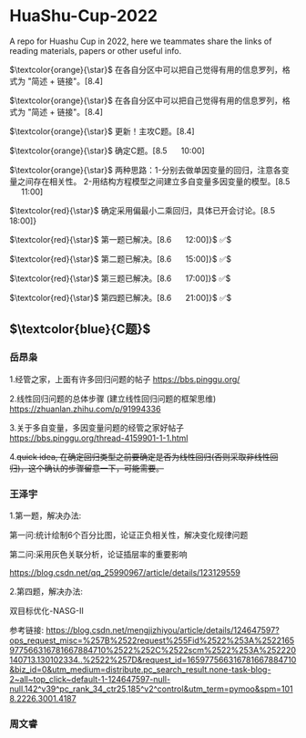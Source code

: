 # HuaShu-Cup-2022
A repo for Huashu Cup in 2022, here we teammates share the links of reading materials, papers or other useful info.

$\textcolor{orange}{\star}$ 在各自分区中可以把自己觉得有用的信息罗列，格式为 "简述 + 链接"。[8.4]

$\textcolor{orange}{\star}$ 在各自分区中可以把自己觉得有用的信息罗列，格式为 "简述 + 链接"。[8.4]

$\textcolor{orange}{\star}$ 更新！主攻C题。[8.4]

$\textcolor{orange}{\star}$ 确定C题。[8.5 $\quad$ 10:00]

$\textcolor{orange}{\star}$ 两种思路：1-分别去做单因变量的回归，注意各变量之间存在相关性。 2-用结构方程模型之间建立多自变量多因变量的模型。[8.5 $\quad$ 11:00] 

$\textcolor{red}{\star}$ 确定采用偏最小二乘回归，具体已开会讨论。[8.5 $\quad$ 18:00]} 

$\textcolor{red}{\star}$ 第一题已解决。[8.6 $\quad$ 12:00]}$ :white_check_mark:$

$\textcolor{red}{\star}$ 第二题已解决。[8.6 $\quad$ 15:00]}$ :white_check_mark:$

$\textcolor{red}{\star}$ 第三题已解决。[8.6 $\quad$ 17:00]}$ :white_check_mark:$

$\textcolor{red}{\star}$ 第四题已解决。[8.6 $\quad$ 21:00]}$ :white_check_mark:$


## $\textcolor{blue}{C题}$
### 岳昂枭
1.经管之家，上面有许多回归问题的帖子 https://bbs.pinggu.org/

2.线性回归问题的总体步骤 (建立线性回归问题的框架思维) https://zhuanlan.zhihu.com/p/91994336

3.关于多自变量，多因变量问题的经管之家好帖子 https://bbs.pinggu.org/thread-4159901-1-1.html

4.~~quick idea, 在确定回归类型之前要确定是否为线性回归(否则采取非线性回归)，这个确认的步骤留意一下，可能需要。~~



### 王泽宇
1.第一题，解决办法:

第一问:统计绘制6个百分比图，论证正负相关性，解决变化规律问题

第二问:采用灰色关联分析，论证插层率的重要影响

https://blog.csdn.net/qq_25990967/article/details/123129559

2.第四题，解决办法:

双目标优化-NASG-II

参考链接:
https://blog.csdn.net/mengjizhiyou/article/details/124647597?ops_request_misc=%257B%2522request%255Fid%2522%253A%2522165977566316781667884710%2522%252C%2522scm%2522%253A%252220140713.130102334..%2522%257D&request_id=165977566316781667884710&biz_id=0&utm_medium=distribute.pc_search_result.none-task-blog-2~all~top_click~default-1-124647597-null-null.142^v39^pc_rank_34_ctr25,185^v2^control&utm_term=pymoo&spm=1018.2226.3001.4187


### 周文睿
